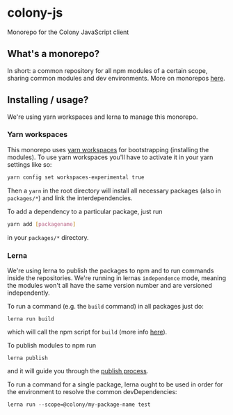 # colony-js

Monorepo for the Colony JavaScript client

## What's a monorepo?
In short: a common repository for all npm modules of a certain scope, sharing common modules and dev environments. More on monorepos [here](https://github.com/babel/babel/blob/master/doc/design/monorepo.md).

## Installing / usage?

We're using yarn workspaces and lerna to manage this monorepo.

### Yarn workspaces

This monorepo uses [yarn workspaces](https://yarnpkg.com/blog/2017/08/02/introducing-workspaces/) for bootstrapping (installing the modules). To use yarn workspaces you'll have to activate it in your yarn settings like so:

```bash
yarn config set workspaces-experimental true
```

Then a `yarn` in the root directory will install all necessary packages (also in `packages/*`) and link the interdependencies.

To add a dependency to a particular package, just run

```bash
yarn add [packagename]
```

in your `packages/*` directory.

### Lerna

We're using lerna to publish the packages to npm and to run commands inside the repositories. We're running in lernas `independence` mode, meaning the modules won't all have the same version number and are versioned independently.

To run a command (e.g. the `build` command) in all packages just do:

```
lerna run build
```

which will call the npm script for `build` (more info [here](https://github.com/lerna/lerna#run)).

To publish modules to npm run

```
lerna publish
```

and it will guide you through the [publish process](https://github.com/lerna/lerna#publish).

To run a command for a single package, lerna ought to be used in order
for the environment to resolve the common devDependencies:

```
lerna run --scope=@colony/my-package-name test
```
